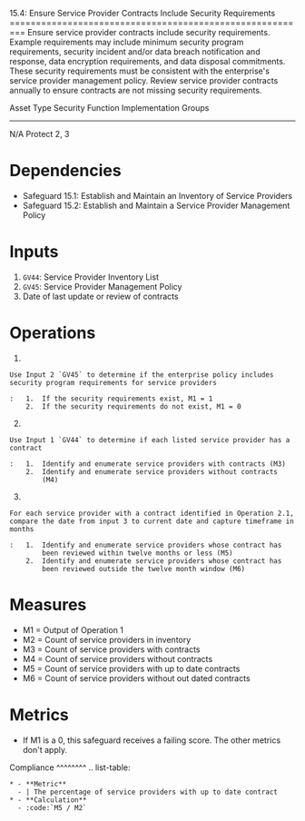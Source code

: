 15.4: Ensure Service Provider Contracts Include Security Requirements
========================================================= Ensure service
provider contracts include security requirements. Example requirements
may include minimum security program requirements, security incident
and/or data breach notification and response, data encryption
requirements, and data disposal commitments. These security requirements
must be consistent with the enterprise's service provider management
policy. Review service provider contracts annually to ensure contracts
are not missing security requirements.

  Asset Type   Security Function   Implementation Groups
  ------------ ------------------- -----------------------
  N/A          Protect             2, 3

# Dependencies

-   Safeguard 15.1: Establish and Maintain an Inventory of Service
    Providers
-   Safeguard 15.2: Establish and Maintain a Service Provider Management
    Policy

# Inputs

1.  `GV44`: Service Provider Inventory List
2.  `GV45`: Service Provider Management Policy
3.  Date of last update or review of contracts

# Operations

1.  

    Use Input 2 `GV45` to determine if the enterprise policy includes security program requirements for service providers

    :   1.  If the security requirements exist, M1 = 1
        2.  If the security requirements do not exist, M1 = 0

2.  

    Use Input 1 `GV44` to determine if each listed service provider has a contract

    :   1.  Identify and enumerate service providers with contracts (M3)
        2.  Identify and enumerate service providers without contracts
            (M4)

3.  

    For each service provider with a contract identified in Operation 2.1, compare the date from input 3 to current date and capture timeframe in months

    :   1.  Identify and enumerate service providers whose contract has
            been reviewed within twelve months or less (M5)
        2.  Identify and enumerate service providers whose contract has
            been reviewed outside the twelve month window (M6)

# Measures

-   M1 = Output of Operation 1
-   M2 = Count of service providers in inventory
-   M3 = Count of service providers with contracts
-   M4 = Count of service providers without contracts
-   M5 = Count of service providers with up to date contracts
-   M6 = Count of service providers without out dated contracts

# Metrics

-   If M1 is a 0, this safeguard receives a failing score. The other
    metrics don\'t apply.

Compliance \^\^\^\^\^\^\^\^ .. list-table:

    * - **Metric**
      - | The percentage of service providers with up to date contract 
    * - **Calculation**
      - :code:`M5 / M2`
